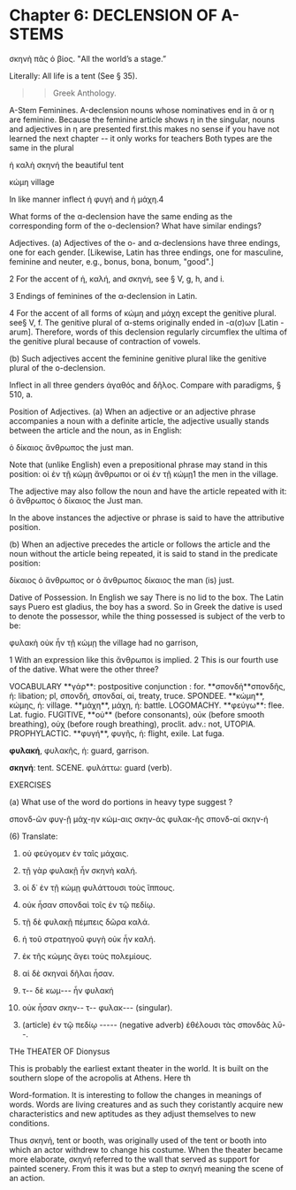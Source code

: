 # Chapter 6: DECLENSION OF Α-STEMS



<quote>
σκηνὴ πᾶς ὁ βίος.
</quote>
<quote>
"All the world’s a stage.”

Literally: All life is a tent (See § 35).
</quote>
>> Greek Anthology.




<div type="textpart" subtype="para" n="29">
Α-Stem Feminines. Α-declension nouns whose
nominatives end in ᾱ or η are feminine. Because the
feminine article shows η in the singular, nouns and adjectives in η are presented first.<note n="GRC">this makes no sense if you have not learned the next chapter -- it only works for teachers</note> Both types are the same
in the plural

ἡ καλὴ σκηνή the beautiful tent


κώμη village


In like manner inflect ἡ φυγή and ἡ μάχη.4

What forms of the α-declension have the same ending as the corresponding form of the ο-declension? What have similar endings?

<div type="textpart" subtype="para" n="30">
Adjectives.
(a) Adjectives of the ο- and α-declensions have three endings, one for each gender. [Likewise,
Latin has three endings, one for masculine, feminine and neuter, e.g., bonus, bona, bonum, "good".]


2 For the accent of ἡ, καλή, and σκηνή, see § V, g, h, and i.

3 Endings of feminines of the α-declension in Latin.

4 For the accent of all forms of κώμη and μάχη except the genitive plural.
see§ V, f. The genitive plural of α-stems originally ended in -α(σ)ων [Latin
-arum]. Therefore, words of this declension regularly circumflex the ultima
of the genitive plural because of contraction of vowels.



<pb n="16"/>

(b) Such adjectives accent the feminine genitive plural
like the genitive plural of the o-declension.

Inflect in all three genders ἀγαθός and δῆλος. Compare with paradigms, § 510, a.

<div type="textpart" subtype="para" n="31">
Position of Adjectives.
(a) When an adjective or
an adjective phrase accompanies a noun with a definite
article, the adjective usually stands between the article
and the noun, as in English:

ὁ δίκαιος ἄνθρωπος the just man.

Note that (unlike English) even a prepositional phrase
may stand in this position:
οἱ ἐν τῇ κώμῃ ἄνθρωποι or οἱ ἐν τῇ κώμῃ1 the men in the village.

The adjective may also follow the noun and have the article repeated with it:
ὁ ἄνθρωπος ὁ δίκαιος the Just man.

In the above instances the adjective or phrase is said to
have the attributive position.

(b) When an adjective precedes the article or follows
the article and the noun without the article being repeated, it is said to stand in the predicate position:

δίκαιος ὁ ἄνθρωπος or ὁ ἄνθρωπος δίκαιος the man (is) just. 

<div type="textpart" subtype="para" n="32">
Dative of Possession. In English we say There is no lid to the box. The Latin says <foreign xml:lang="lat">Puero est gladius</foreign>, <gloss>the boy has a sword</gloss>. So in Greek the dative is used to denote
the possessor, while the thing possessed is subject of the
verb to be:

φυλακὴ οὐκ ἦν τῇ κώμῃ
the village had no garrison,



1 With an expression like this ἄνθρωποι is implied.
2 This is our fourth use of the dative. What were the other three?



<pb n="17"/>


<div type="textpart" subtype="para" n="33">
VOCABULARY
**γάρ**: postpositive conjunction : for.
**σπονδή**σπονδῆς, ἡ: libation; pl, σπονδή, σπονδαί, αἱ, treaty, truce. SPONDEE.
**κώμη**, κώμης, ἡ: village.
**μάχη**, μάχη, ἡ: battle. LOGOMACHY.
**φεύγω**: flee. Lat. fugio. FUGITIVE,
**οὐ** (before consonants), οὐκ (before smooth breathing), οὐχ (before rough breathing), proclit. adv.: not, UTOPIA. PROPHYLACTIC.
**φυγή**, φυγῆς, ἡ: flight, exile. Lat fuga.

**φυλακή**, φυλακῆς, ἡ: guard, garrison.


**σκηνή**: tent. SCENE.
<rs type="lemma" n="φυλάσσω">φυλάττω</rs>: guard (verb).

<div type="textpart" subtype="para" n="34">
EXERCISES

(a) What use of the word do portions in heavy type suggest ?

σπονδ-ῶν
φυγ-ῇ
μάχ-ην
κώμ-αις
σκην-άς
φυλακ-ῆς
σπονδ-αί
σκην-ή

(6) Translate:

1. οὐ φεύγομεν ἐν ταῖς μάχαις.
2. τῇ γὰρ φυλακῇ ἦν σκηνὴ καλή.
3. οἱ δ᾽ ἐν τῇ κώμῃ φυλάττουσι τοὺς ἵππους.
4. οὐκ ἦσαν σπονδαὶ τοῖς ἐν τῷ πεδίῳ.
5. τῇ δὲ φυλακῇ πέμπεις δῶρα καλά.
6. ἡ τοῦ στρατηγοῦ φυγὴ οὐκ ἦν καλή.
7. ἐκ τῆς κώμης ἄγει τοὺς πολεμίους.
8. αἱ δὲ σκηναὶ δῆλαι ἧσαν.

1. τ-- δὲ κωμ--- ἦν φυλακή
2. οὐκ ἦσαν σκην-- τ-- φυλακ--- (singular).

<pb n="18"/>




3. (article) ἐν τῷ πεδίῳ ----- (negative adverb) ἐθέλουσι τὰς σπονδὰς λῡ--.

THe THEATER OF Dionysus

This is probably the earliest extant theater in the world. It is built on the
southern slope of the acropolis at Athens. Here th

<div type="textpart" subtype="para" n="35">
Word-formation. It is interesting to follow the
changes in meanings of words. Words are living creatures and as such they coristantly acquire new characteristics and new aptitudes as they adjust themselves to new conditions.

Thus σκηνή, tent or booth, was originally used of the tent or
booth into which an actor withdrew to change his costume.
When the theater became more elaborate, σκηνή referred to the
wall that served as support for painted scenery. From this it
was but a step to σκηνή meaning the scene of an action.

<pb n="19"/>




